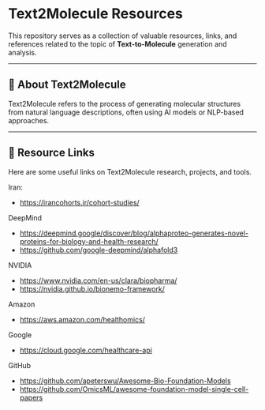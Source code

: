 # Text2Molecule Resources

This repository serves as a collection of valuable resources, links, and references related to the topic of **Text-to-Molecule** generation and analysis.

---

## 📘 **About Text2Molecule**
Text2Molecule refers to the process of generating molecular structures from natural language descriptions, often using AI models or NLP-based approaches.

---

## 🔗 **Resource Links**
Here are some useful links on Text2Molecule research, projects, and tools.

Iran:
- https://irancohorts.ir/cohort-studies/

DeepMind
- https://deepmind.google/discover/blog/alphaproteo-generates-novel-proteins-for-biology-and-health-research/
- https://github.com/google-deepmind/alphafold3

NVIDIA
- https://www.nvidia.com/en-us/clara/biopharma/
- https://nvidia.github.io/bionemo-framework/

Amazon
- https://aws.amazon.com/healthomics/

Google
- https://cloud.google.com/healthcare-api

GitHub
- https://github.com/apeterswu/Awesome-Bio-Foundation-Models
- https://github.com/OmicsML/awesome-foundation-model-single-cell-papers
